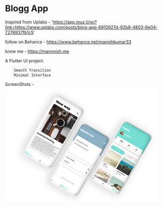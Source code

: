 # Blogg App

Inspired from Uplabs - 
'https://app.muz.li/go?link=https://www.uplabs.com/posts/blog-app-6910927d-92b8-4803-8e04-7278937fb1c5'

follow on Behance -
https://www.behance.net/manishkumar33

know me - 
https://mannnish.me

A Flutter UI project.

        Smooth Transition
        Minimal Interface
        

ScreenShots - 
<img src="screenshots/Blog-App.png">
